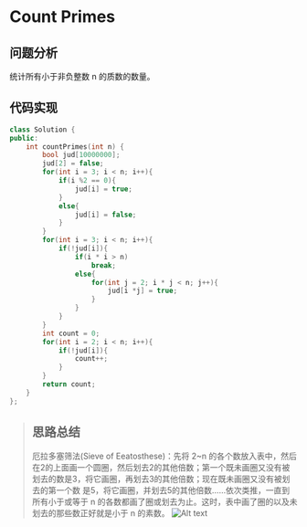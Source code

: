 # Count Primes
## 问题分析
统计所有小于非负整数 n 的质数的数量。
## 代码实现
```cpp
class Solution {
public:
    int countPrimes(int n) {
        bool jud[10000000];
        jud[2] = false;
        for(int i = 3; i < n; i++){
            if(i %2 == 0){
                jud[i] = true;
            }
            else{
                jud[i] = false;
            }
        }
        for(int i = 3; i < n; i++){
            if(!jud[i]){
                if(i * i > n)
                    break;
                else{
                    for(int j = 2; i * j < n; j++){
                        jud[i *j] = true;
                    }
                }
            }
        }
        int count = 0;
        for(int i = 2; i < n; i++){
            if(!jud[i]){
                count++;
            }
        }
        return count;
    }
};
```
>## 思路总结
>厄拉多塞筛法(Sieve of Eeatosthese)：先将 2~n 的各个数放入表中，然后在2的上面画一个圆圈，然后划去2的其他倍数；第一个既未画圈又没有被划去的数是3，将它画圈，再划去3的其他倍数；现在既未画圈又没有被划去的第一个数 是5，将它画圈，并划去5的其他倍数……依次类推，一直到所有小于或等于 n 的各数都画了圈或划去为止。这时，表中画了圈的以及未划去的那些数正好就是小于 n 的素数。
![Alt text](./Sieve_of_Eratosthenes_animation.gif)
